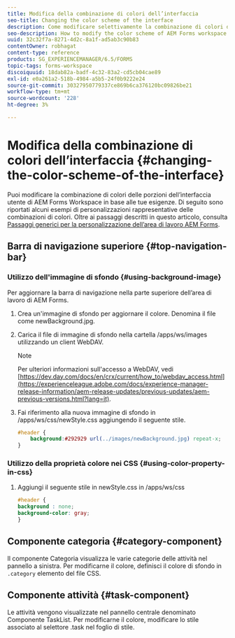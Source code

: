 ```yaml
---
title: Modifica della combinazione di colori dell’interfaccia
seo-title: Changing the color scheme of the interface
description: Come modificare selettivamente la combinazione di colori delle parti dell’interfaccia utente di AEM Forms Workspace.
seo-description: How to modify the color scheme of AEM Forms workspace user interface portions selectively.
uuid: 32c32f7a-8271-4d2c-8a1f-ad5ab3c90b83
contentOwner: robhagat
content-type: reference
products: SG_EXPERIENCEMANAGER/6.5/FORMS
topic-tags: forms-workspace
discoiquuid: 18dab82a-badf-4c32-83a2-cd5cb04cae89
exl-id: e0a261a2-518b-4984-a5b5-24f0b9222e24
source-git-commit: 30327950779337ce869b6ca376120bc09826be21
workflow-type: tm+mt
source-wordcount: '228'
ht-degree: 3%

---
```


# Modifica della combinazione di colori dell’interfaccia {#changing-the-color-scheme-of-the-interface}

Puoi modificare la combinazione di colori delle porzioni dell’interfaccia utente di AEM Forms Workspace in base alle tue esigenze. Di seguito sono riportati alcuni esempi di personalizzazioni rappresentative delle combinazioni di colori. Oltre ai passaggi descritti in questo articolo, consulta [Passaggi generici per la personalizzazione dell’area di lavoro AEM Forms](/help/forms/using/generic-steps-html-workspace-customization.md).

## Barra di navigazione superiore {#top-navigation-bar}

### Utilizzo dell&#39;immagine di sfondo {#using-background-image}

Per aggiornare la barra di navigazione nella parte superiore dell’area di lavoro di AEM Forms.

1. Crea un&#39;immagine di sfondo per aggiornare il colore. Denomina il file come newBackground.jpg.
1. Carica il file di immagine di sfondo nella cartella /apps/ws/images utilizzando un client WebDAV.

   >[!NOTE]
   >
   >Per ulteriori informazioni sull&#39;accesso a WebDAV, vedi [https://dev.day.com/docs/en/crx/current/how_to/webdav_access.html](https://experienceleague.adobe.com/docs/experience-manager-release-information/aem-release-updates/previous-updates/aem-previous-versions.html?lang=it).

1. Fai riferimento alla nuova immagine di sfondo in /apps/ws/css/newStyle.css aggiungendo il seguente stile.

   ```css
   #header {
       background:#292929 url(../images/newBackground.jpg) repeat-x;
   }
   ```

### Utilizzo della proprietà colore nei CSS {#using-color-property-in-css}

1. Aggiungi il seguente stile in newStyle.css in /apps/ws/css

   ```css
   #header {
   background : none;
   background-color: gray;
   }
   ```

## Componente categoria {#category-component}

Il componente Categoria visualizza le varie categorie delle attività nel pannello a sinistra. Per modificarne il colore, definisci il colore di sfondo in `.category` elemento del file CSS.

## Componente attività {#task-component}

Le attività vengono visualizzate nel pannello centrale denominato Componente TaskList. Per modificarne il colore, modificare lo stile associato al selettore .task nel foglio di stile.
